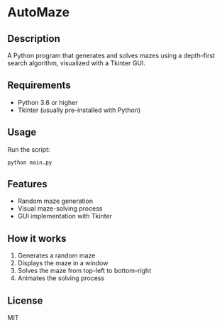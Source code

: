 # AutoMaze

## Description

A Python program that generates and solves mazes using a depth-first search algorithm, visualized with a Tkinter GUI.

## Requirements

- Python 3.6 or higher
- Tkinter (usually pre-installed with Python)

## Usage

Run the script:

`python main.py`

## Features

- Random maze generation
- Visual maze-solving process
- GUI implementation with Tkinter

## How it works

1. Generates a random maze
2. Displays the maze in a window
3. Solves the maze from top-left to bottom-right
4. Animates the solving process

## License

MIT